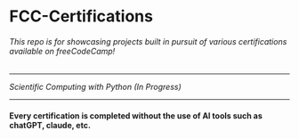 # FCC-Certifications

###### This repo is for showcasing projects built in pursuit of various certifications available on freeCodeCamp!

****

*Scientific Computing with Python	(In Progress)*

****

#### Every certification is completed without the use of AI tools such as chatGPT, claude, etc.
